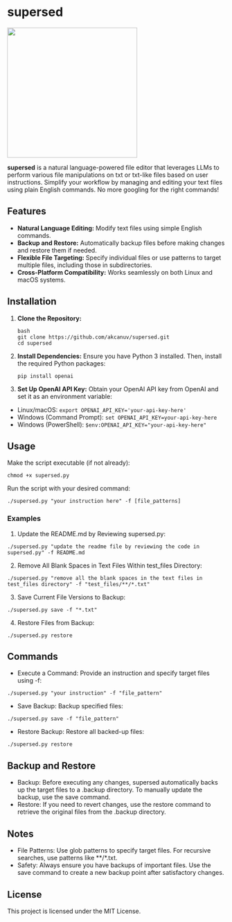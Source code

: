 # supersed
<img src="https://github.com/user-attachments/assets/274e9a0f-75f0-4900-a453-c0b97f8593f0" width="300" />

**supersed** is a natural language-powered file editor that leverages LLMs to perform various file manipulations on txt or txt-like files based on user instructions. Simplify your workflow by managing and editing your text files using plain English commands. No more googling for the right commands!

## Features

- **Natural Language Editing:** Modify text files using simple English commands.
- **Backup and Restore:** Automatically backup files before making changes and restore them if needed.
- **Flexible File Targeting:** Specify individual files or use patterns to target multiple files, including those in subdirectories.
- **Cross-Platform Compatibility:** Works seamlessly on both Linux and macOS systems.

## Installation

1. **Clone the Repository:**
   ```
   bash
   git clone https://github.com/akcanuv/supersed.git
   cd supersed
   ```

2.	**Install Dependencies:**
Ensure you have Python 3 installed. Then, install the required Python packages:

    ```
  	pip install openai
    ```


4.	**Set Up OpenAI API Key:**
Obtain your OpenAI API key from OpenAI and set it as an environment variable:
- Linux/macOS:
```export OPENAI_API_KEY='your-api-key-here'```
- Windows (Command Prompt):
```set OPENAI_API_KEY=your-api-key-here```
- Windows (PowerShell):
```$env:OPENAI_API_KEY="your-api-key-here"```

## Usage

Make the script executable (if not already):

```
chmod +x supersed.py
```

Run the script with your desired command:

```
./supersed.py "your instruction here" -f [file_patterns]
```

### Examples

1. Update the README.md by Reviewing supersed.py:

```
./supersed.py "update the readme file by reviewing the code in supersed.py" -f README.md
```


2. Remove All Blank Spaces in Text Files Within test_files Directory:

```
./supersed.py "remove all the blank spaces in the text files in test_files directory" -f "test_files/**/*.txt"
```


3. Save Current File Versions to Backup:

```
./supersed.py save -f "*.txt"
```


4. Restore Files from Backup:

```
./supersed.py restore
```



## Commands

- Execute a Command:
Provide an instruction and specify target files using -f:

```
./supersed.py "your instruction" -f "file_pattern"
```


- Save Backup:
Backup specified files:

```
./supersed.py save -f "file_pattern"
```


- Restore Backup:
Restore all backed-up files:

```
./supersed.py restore
```



## Backup and Restore

- Backup: Before executing any changes, supersed automatically backs up the target files to a .backup directory. To manually update the backup, use the save command.
- Restore: If you need to revert changes, use the restore command to retrieve the original files from the .backup directory.

## Notes

- File Patterns: Use glob patterns to specify target files. For recursive searches, use patterns like **/*.txt.
- Safety: Always ensure you have backups of important files. Use the save command to create a new backup point after satisfactory changes.

## License

This project is licensed under the MIT License.
